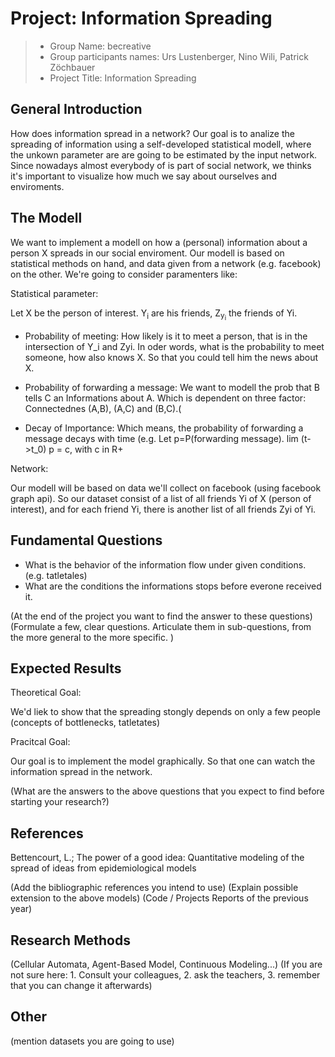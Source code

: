 ﻿# Project: Information Spreading

> * Group Name: becreative
> * Group participants names: Urs Lustenberger, Nino Wili, Patrick Zöchbauer
> * Project Title: Information Spreading

## General Introduction

How does information spread in a network? Our goal is to analize the spreading of information using a self-developed statistical modell, where the unkown parameter are 
are going to be estimated by the input network. 
Since nowadays almost everybody of is part of social network, we thinks it's important to visualize how much we say about ourselves and enviroments.


## The Modell

We want to implement a modell on how a (personal) information about a person X spreads in our social enviroment. 
Our modell is based on statistical methods on hand, and data given from a network (e.g. facebook) on the other. We're going to consider paramenters like:


Statistical parameter:


Let X be the person of interest. Y<sub>i</sub> are his friends, Z<sub>y<sub>i</sub></sub> the friends of Yi.



- Probability of meeting:
How likely is it to meet a person, that is in the intersection of Y_i and Zyi. In oder words, what is the probability to meet someone, how also knows X. So that you could tell him the news about X.


- Probability of forwarding a message:
We want to modell the prob that B tells C an Informations about A. Which is dependent on three factor: Connectednes (A,B), (A,C) and (B,C).(


- Decay of Importance:
Which means, the probability of forwarding a message decays with time (e.g. Let p=P(forwarding message). lim (t->t_0) p = c, with c in R+


Network:

Our modell will be based on data we'll collect on facebook (using facebook graph api). So our dataset consist of a list of all friends Yi of X (person of interest), and for each friend Yi, there is another list of all friends Zyi of Yi.




## Fundamental Questions


- What is the behavior of the information flow under given conditions. (e.g. tatletales)
- What are the conditions the informations stops before everone received it. 


(At the end of the project you want to find the answer to these questions)
(Formulate a few, clear questions. Articulate them in sub-questions, from the more general to the more specific. )


## Expected Results


Theoretical Goal:

We'd liek to show that the spreading stongly depends on only a few people (concepts of bottlenecks, tatletates)


Pracitcal Goal: 

Our goal is to implement the model graphically. So that one can watch the information spread in the network.



(What are the answers to the above questions that you expect to find before starting your research?)


## References 


Bettencourt, L.; The power of a good idea: Quantitative modeling of the spread of ideas from epidemiological models


(Add the bibliographic references you intend to use)
(Explain possible extension to the above models)
(Code / Projects Reports of the previous year)




## Research Methods

(Cellular Automata, Agent-Based Model, Continuous Modeling...) (If you are not sure here: 1. Consult your colleagues, 2. ask the teachers, 3. remember that you can change it afterwards)


## Other

(mention datasets you are going to use)
